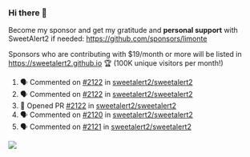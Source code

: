 ### Hi there 👋

Become my sponsor and get my gratitude and **personal support** with SweetAlert2 if needed: https://github.com/sponsors/limonte

Sponsors who are contributing with $19/month or more will be listed in https://sweetalert2.github.io 🏆 (100K unique visitors per month!)

<!--START_SECTION:activity-->
1. 🗣 Commented on [#2122](https://github.com/sweetalert2/sweetalert2/issues/2122) in [sweetalert2/sweetalert2](https://github.com/sweetalert2/sweetalert2)
2. 🗣 Commented on [#2122](https://github.com/sweetalert2/sweetalert2/issues/2122) in [sweetalert2/sweetalert2](https://github.com/sweetalert2/sweetalert2)
3. 💪 Opened PR [#2122](https://github.com/sweetalert2/sweetalert2/pull/2122) in [sweetalert2/sweetalert2](https://github.com/sweetalert2/sweetalert2)
4. 🗣 Commented on [#2120](https://github.com/sweetalert2/sweetalert2/issues/2120) in [sweetalert2/sweetalert2](https://github.com/sweetalert2/sweetalert2)
5. 🗣 Commented on [#2121](https://github.com/sweetalert2/sweetalert2/issues/2121) in [sweetalert2/sweetalert2](https://github.com/sweetalert2/sweetalert2)
<!--END_SECTION:activity-->

![](https://github-readme-stats.vercel.app/api?username=limonte&theme=vue&show_icons=true)
